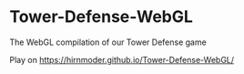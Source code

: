 # Tower-Defense-WebGL
The WebGL compilation of our Tower Defense game


Play on https://hirnmoder.github.io/Tower-Defense-WebGL/
